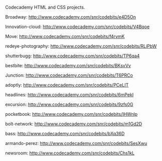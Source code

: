 Codecademy HTML and CSS projects.

Broadway:
http://www.codecademy.com/snr/codebits/e4D5On

Innovation-cloud:
http://www.codecademy.com/snr/codebits/V4Bqoe

Move:
http://www.codecademy.com/snr/codebits/f4rvmK

redeye-photography:
http://www.codecademy.com/snr/codebits/RLiPbW

shutterbugg:
http://www.codecademy.com/snr/codebits/TP6qa4

bestbite:
http://www.codecademy.com/snr/codebits/BKsvVv

Junction:
http://www.codecademy.com/snr/codebits/T6PRCo

adoptly:
http://www.codecademy.com/snr/codebits/PCeLIT

headlines:
http://www.codecademy.com/snr/codebits/6mPekI

excursion:
http://www.codecademy.com/snr/codebits/9zfs0G

pocketbook:
http://www.codecademy.com/snr/codebits/IHWnlp

bolt-network:
http://www.codecademy.com/snr/codebits/m1Gd2D

bass:
http://www.codecademy.com/snr/codebits/bXq36D

armando-perez:
http://www.codecademy.com/snr/codebits/SesXwu

newsroom:
http://www.codecademy.com/snr/codebits/Chs1kL

